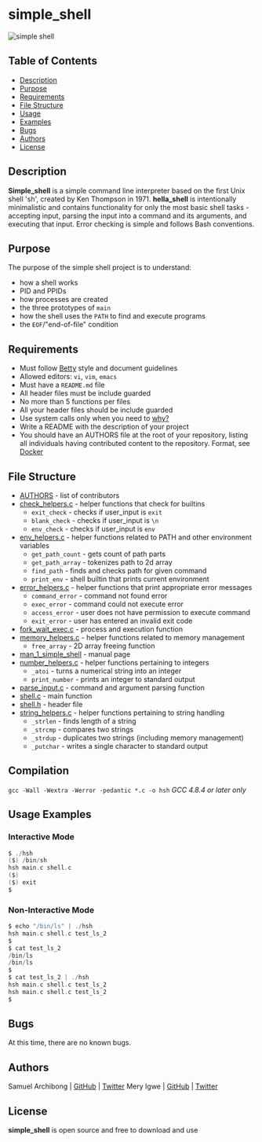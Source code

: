 # simple_shell

![simple shell](https://s31.postimg.org/403ix8w7f/j1_IPt_Uu_IS51_N62_LB5z9_Qhg_r.jpg)


## Table of Contents

* [Description](#description)
* [Purpose](#purpose)
* [Requirements](#requirements)
* [File Structure](#file-structure)
* [Usage](#usage)
* [Examples](#examples)
* [Bugs](#bugs)
* [Authors](#authors)
* [License](#license)


## Description

**Simple_shell** is a simple command line interpreter based on the first Unix shell 'sh', created by Ken Thompson in 1971. **hella_shell** is intentionally minimalistic and contains functionality for only the most basic shell tasks - accepting input, parsing the input into a command and its arguments, and executing that input. Error checking is simple and follows Bash conventions.

## Purpose

The purpose of the simple shell project is to understand:
* how a shell works
* PID and PPIDs
* how processes are created
* the three prototypes of `main`
* how the shell uses the `PATH` to find and execute programs
* the `EOF`/"end-of-file" condition

## Requirements

* Must follow [Betty](https://github.com/holbertonschool/Betty/wiki) style and document guidelines
* Allowed editors: `vi`, `vim`, `emacs`
* Must have a `README.md` file
* All header files must be include guarded
* No more than 5 functions per files
* All your header files should be include guarded
* Use system calls only when you need to [why?](https://alx-intranet.hbtn.io/rltoken/EU7B1PTSy14INnZEShpobQ)
* Write a README with the description of your project
* You should have an AUTHORS file at the root of your repository, listing all individuals having contributed content to the repository. Format, see [Docker](https://alx-intranet.hbtn.io/rltoken/UL8J3kgl7HBK_Z9iBL3JFg)

## File Structure

* [AUTHORS](https://github.com/sammiearchie77/simple_shell/blob/docs/AUTHORS) - list of contributors
* [check_helpers.c](https://github.com/aucontraire/simple_shell/blob/docs/check_helpers.c) - helper functions that check for builtins
  * `exit_check` - checks if user_input is `exit`
  * `blank_check` - checks if user_input is `\n`
  * `env_check` - checks if user_input is `env`
* [env_helpers.c](env_helpers.c) - helper functions related to PATH and other environment variables
  * `get_path_count` - gets count of path parts
  * `get_path_array` - tokenizes path to 2d array
  * `find_path` - finds and checks path for given command
  * `print_env` - shell builtin that prints current environment
* [error_helpers.c](error_helpers.c) - helper functions that print appropriate error messages
  * `command_error` - command not found error
  * `exec_error` - command could not execute error
  * `access_error` - user does not have permission to execute command
  * `exit_error` - user has entered an invalid exit code
* [fork_wait_exec.c](fork_wait_exec.c) - process and execution function
* [memory_helpers.c](memory_helpers.c) - helper functions related to memory management
  * `free_array` - 2D array freeing function
* [man_1_simple_shell](man_1_simple_shell) - manual page
* [number_helpers.c](number_helpers.c) - helper functions pertaining to integers
  * `_atoi` - turns a numerical string into an integer
  * `print_number` - prints an integer to standard output
* [parse_input.c](parse_input.c) - command and argument parsing function
* [shell.c](shell.c) - main function
* [shell.h](shell.h) - header file
* [string_helpers.c](string_helpers.c) - helper functions pertaining to string handling
  * `_strlen` - finds length of a string
  * `_strcmp` - compares two strings
  * `_strdup` - duplicates two strings (including memory management)
  * `_putchar` - writes a single character to standard output

## Compilation

```gcc -Wall -Wextra -Werror -pedantic *.c -o hsh```
*GCC 4.8.4 or later only*
## Usage Examples
### Interactive Mode
```c
$ ./hsh
($) /bin/sh
hsh main.c shell.c 
($)
($) exit
$
```

### Non-Interactive Mode

```c
$ echo "/bin/ls" | ./hsh
hsh main.c shell.c test_ls_2
$
$ cat test_ls_2
/bin/ls
/bin/ls
$
$ cat test_ls_2 | ./hsh
hsh main.c shell.c test_ls_2
hsh main.c shell.c test_ls_2
$
```
## Bugs
At this time, there are no known bugs.
## Authors
Samuel Archibong | [GitHub](https://github.com/sammiearchie77) | [Twitter](https://twitter.com/geecoding)
Mery Igwe | [GitHub](https://github.com/mjkamma) | [Twitter](https://twitter.com/PeaceJones8)
## License
**simple_shell** is open source and free to download and use
